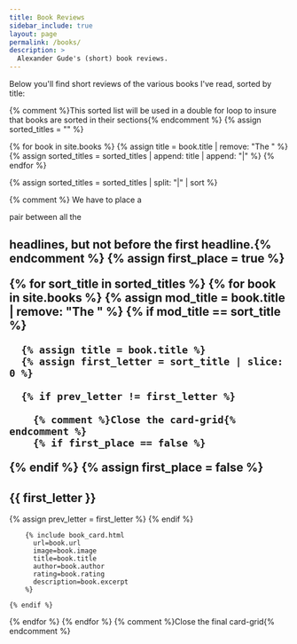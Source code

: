 ```yaml
---
title: Book Reviews
sidebar_include: true
layout: page
permalink: /books/
description: >
  Alexander Gude's (short) book reviews.
---
```


Below you'll find short reviews of the various books I've read, sorted by
title:

{% comment %}This sorted list will be used in a double for loop to insure that
books are sorted in their sections{% endcomment %}
{% assign sorted_titles = "" %}

{% for book in site.books %}
  {% assign title = book.title | remove: "The " %}
  {% assign sorted_titles = sorted_titles | append: title | append: "|" %}
{% endfor %}

{% assign sorted_titles = sorted_titles | split: "|" | sort %}

{% comment %} We have to place a <div></div> pair between all the <h2>
headlines, but not before the first headline.{% endcomment %}
{% assign first_place = true %}

{% for sort_title in sorted_titles %}
  {% for book in site.books %}
    {% assign mod_title = book.title | remove: "The " %}
    {% if mod_title == sort_title %}

      {% assign title = book.title %}
      {% assign first_letter = sort_title | slice: 0 %}

      {% if prev_letter != first_letter %}

        {% comment %}Close the card-grid{% endcomment %}
        {% if first_place == false %}
  </div>
        {% endif %}
        {% assign first_place = false %}

<h2 class="book-list-headline">{{ first_letter }}</h2>
<div class="card-grid">
      {% assign prev_letter = first_letter %}
      {% endif %}

        {% include book_card.html
          url=book.url
          image=book.image
          title=book.title
          author=book.author
          rating=book.rating
          description=book.excerpt
        %}

    {% endif %}
  {% endfor %}
{% endfor %}
{% comment %}Close the final card-grid{% endcomment %}
</div>
